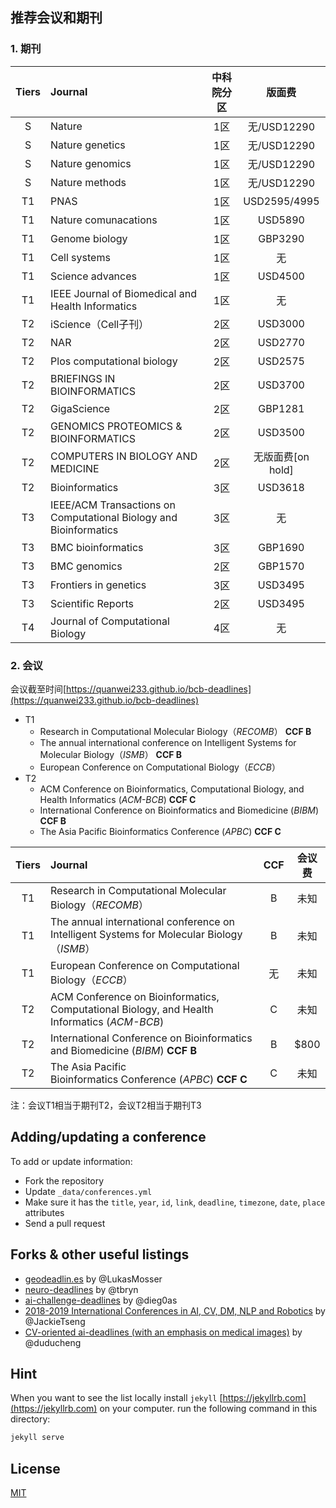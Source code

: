 ## 推荐会议和期刊

### 1. 期刊

| Tiers | Journal                                                           | 中科院分区 |     版面费      |
| :---: | :---------------------------------------------------------------- | :---: | :----------: |
|   S   | Nature                                                            |  1区   |  无/USD12290  |
|   S   | Nature genetics                                                   |  1区   |  无/USD12290  |
|   S   | Nature genomics                                                   |  1区   |  无/USD12290  |
|   S   | Nature methods                                                    |  1区   |  无/USD12290  |
|  T1   | PNAS                                                              |  1区   | USD2595/4995 |
|  T1   | Nature comunacations                                              |  1区   |   USD5890    |
|  T1   | Genome biology                                                    |  1区   |   GBP3290    |
|  T1   | Cell systems                                                      |  1区   |      无       |
|  T1   | Science advances                                                  |  1区   |   USD4500    |
|  T1   | IEEE Journal of Biomedical and Health Informatics                 |  1区   |      无       |
|  T2   | iScience（Cell子刊）                                               |  2区   |   USD3000    |
|  T2   | NAR                                                               |  2区   |   USD2770    |
|  T2   | Plos computational biology                                        |  2区   |   USD2575    |
|  T2   | BRIEFINGS IN BIOINFORMATICS                                       |  2区   |   USD3700       |
|  T2   | GigaScience                                                       |  2区   |   GBP1281    |
|  T2   | GENOMICS PROTEOMICS & BIOINFORMATICS                              |  2区   |   USD3500    |
|  T2   | COMPUTERS IN BIOLOGY AND MEDICINE                                 |  2区   |   无版面费[on hold]   |
|  T2   | Bioinformatics                                                    |  3区   |   USD3618    |
|  T3   | IEEE/ACM Transactions on Computational Biology and Bioinformatics |  3区   |      无       |
|  T3   | BMC bioinformatics                                                |  3区   |   GBP1690    |
|  T3   | BMC genomics                                                      |  2区   |   GBP1570    |
|  T3   | Frontiers in genetics                                             |  3区   |   USD3495    |
|  T3   | Scientific Reports                                             |  2区   |   USD3495    |
|  T4   | Journal of Computational Biology                                  |  4区   |      无       |

### 2. 会议
会议截至时间[https://quanwei233.github.io/bcb-deadlines](https://quanwei233.github.io/bcb-deadlines)
- T1 
	- Research in Computational Molecular Biology（_RECOMB_）  **CCF B**
	- The annual international conference on Intelligent Systems for Molecular Biology（_ISMB_） **CCF B**
	- European Conference on Computational Biology（_ECCB_）
- T2
	- ACM Conference on Bioinformatics, Computational Biology, and Health Informatics (_ACM-BCB_) **CCF C**
	- International Conference on Bioinformatics and Biomedicine (_BIBM_) **CCF B**
	- The Asia Pacific Bioinformatics Conference (_APBC_) **CCF C**

| Tiers | Journal                                                           | CCF |    会议费      |
| :---: | :---------------------------------------------------------------- | :---: | :----------: |
|   T1   | Research in Computational Molecular Biology（_RECOMB_）            							|  B   |  未知  |
|   T1    | The annual international conference on Intelligent Systems for Molecular Biology（_ISMB_）                          |  B   |  未知  |
|   T1    | European Conference on Computational Biology（_ECCB_）                                                  		|  无   |  未知  |
|   T2    | ACM Conference on Bioinformatics, Computational Biology, and Health Informatics (_ACM-BCB_)                         |  C  |  未知  |
|   T2   | International Conference on Bioinformatics and Biomedicine (_BIBM_) **CCF B**                                        |  B   |  $800 |
|   T2   | The Asia Pacific Bioinformatics Conference (_APBC_) **CCF C**                                                        |  C   | 未知 |


注：会议T1相当于期刊T2，会议T2相当于期刊T3


## Adding/updating a conference

To add or update information:
- Fork the repository
- Update `_data/conferences.yml`
- Make sure it has the `title`, `year`, `id`, `link`, `deadline`, `timezone`, `date`, `place` attributes
- Send a pull request

## Forks & other useful listings

- [geodeadlin.es][3] by @LukasMosser
- [neuro-deadlines][4] by @tbryn
- [ai-challenge-deadlines][5] by @dieg0as
- [2018-2019 International Conferences in AI, CV, DM, NLP and Robotics][7] by @JackieTseng
- [CV-oriented ai-deadlines (with an emphasis on medical images)][8] by @duducheng

## Hint
When you want to see the list locally install `jekyll` [https://jekyllrb.com](https://jekyllrb.com) on your computer. run the following command in this directory:

```bash
jekyll serve
```

## License

[MIT][1]

[1]: https://abhshkdz.mit-license.org/
[2]: http://aideadlin.es/
[3]: http://geodeadlin.es/
[4]: https://github.com/tbryn/neuro-deadlines
[5]: https://github.com/dieg0as/ai-challenge-deadlines
[6]: http://www.conferenceranks.com/#
[7]: https://jackietseng.github.io/conference_call_for_paper/2018-2019-conferences-with-ccf.html
[8]: https://creedai.github.io/ai-deadlines/

